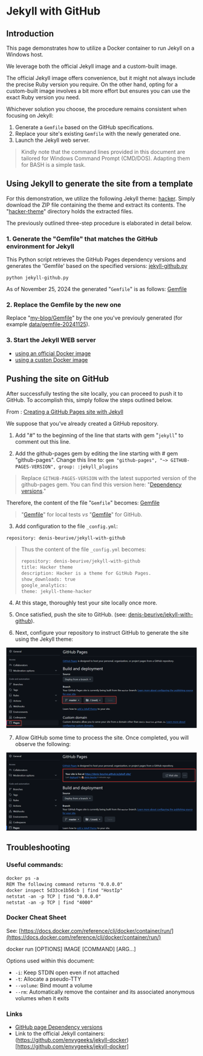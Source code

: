 # Jekyll with GitHub

## Introduction

This page demonstrates how to utilize a Docker container to run Jekyll on a Windows host.

We leverage both the official Jekyll image and a custom-built image.

The official Jekyll image offers convenience, but it might not always include the precise Ruby version you require. On the other hand, opting for a custom-built image involves a bit more effort but ensures you can use the exact Ruby version you need.

Whichever solution you choose, the procedure remains consistent when focusing on Jekyll:

1. Generate a `Gemfile` based on the GitHub specifications.  
2. Replace your site's existing `Gemfile` with the newly generated one.  
3. Launch the Jekyll web server.  

> Kindly note that the command lines provided in this document are tailored for Windows Command Prompt (CMD/DOS).
> Adapting them for BASH is a simple task.

## Using Jekyll to generate the site from a template

For this demonstration, we utilize the following Jekyll theme: [hacker](https://github.com/pages-themes/hacker). Simply download the ZIP file containing the theme and extract its contents. The "[hacker-theme](hacker-theme)" directory holds the extracted files.

The previously outlined three-step procedure is elaborated in detail below.

### 1. Generate the "Gemfile" that matches the GitHub environment for Jekyll

This Python script retrieves the GitHub Pages dependency versions and generates the 'Gemfile' based on the specified versions:
[jekyll-github.py](jekyll-github.py)

    python jekyll-github.py

As of November 25, 2024 the generated "`Gemfile`" is as follows: [Gemfile](data/gemfile-20241125)

### 2. Replace the Gemfile by the new one

Replace "[my-blog/Gemfile](my-blog/Gemfile)" by the one you've previouly generated (for example [data/gemfile-20241125](data/gemfile-20241125)).

### 3. Start the Jekyll WEB server

* [using an official Docker image](OFFICIAL.md)
* [using a custon Docker image](CUSTOM.md)

## Pushing the site on GitHub

After successfully testing the site locally, you can proceed to push it to GitHub. To accomplish this, simply follow the steps outlined below.

From : [Creating a GitHub Pages site with Jekyll](https://docs.github.com/en/pages/setting-up-a-github-pages-site-with-jekyll/creating-a-github-pages-site-with-jekyll)

We suppose that you've already created a GitHub repository.

1. Add "#" to the beginning of the line that starts with gem "`jekyll`" to comment out this line.

2. Add the github-pages gem by editing the line starting with # gem "github-pages". Change this line to: `gem "github-pages", "~> GITHUB-PAGES-VERSION", group: :jekyll_plugins`

> Replace `GITHUB-PAGES-VERSION` with the latest supported version of the github-pages gem. You can find this version here: "[Dependency versions](https://pages.github.com/versions/)."

Therefore, the content of the file "`Gemfile`" becomes: [Gemfile](https://github.com/denis-beurive/jekyll-site/blob/master/Gemfile)

> "[Gemfile](data/gemfile-20241125)" for local tests _vs_ "[Gemfile](https://github.com/denis-beurive/jekyll-site/blob/master/Gemfile)" for GitHub.

3. Add configuration to the file `_config.yml`:

```
repository: denis-beurive/jekyll-with-github
```

> Thus the content of the file `_config.yml` becomes:
> 
> ```
> repository: denis-beurive/jekyll-with-github
> title: Hacker theme
> description: Hacker is a theme for GitHub Pages.
> show_downloads: true
> google_analytics:
> theme: jekyll-theme-hacker
> ```

4. At this stage, thoroughly test your site locally once more.

5. Once satisfied, push the site to GitHub. (see: [denis-beurive/jekyll-with-github](https://github.com/denis-beurive/jekyll-site/tree/master)).

6. Next, configure your repository to instruct GitHub to generate the site using the Jekyll theme:

![](data/jekyll-activate.png)

7. Allow GitHub some time to process the site. Once completed, you will observe the following:

![](data/jekyll-activate-done.png)

## Troubleshooting

### Useful commands:

```Batchfile
docker ps -a
REM The following command returns "0.0.0.0"
docker inspect 5d33ce1b56cb | find "HostIp"
netstat -an -p TCP | find "0.0.0.0"
netstat -an -p TCP | find "4000"
```

### Docker Cheat Sheet

See: [https://docs.docker.com/reference/cli/docker/container/run/](https://docs.docker.com/reference/cli/docker/container/run/)

  docker run [OPTIONS] IMAGE [COMMAND] [ARG...]

Options used within this document:

* `-i`: Keep STDIN open even if not attached
* `-t`: Allocate a pseudo-TTY
* `--volume`: Bind mount a volume
* `--rm`: Automatically remove the container and its associated anonymous volumes when it exits

### Links

* [GitHub page Dependency versions](https://pages.github.com/versions/)
* Link to the official Jekyll containers: (https://github.com/envygeeks/jekyll-docker)[https://github.com/envygeeks/jekyll-docker]

